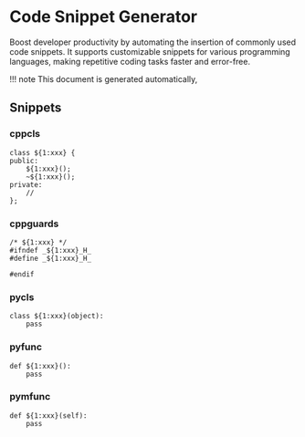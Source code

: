 # Code Snippet Generator
Boost developer productivity by automating the insertion of commonly used code snippets. 
It supports customizable snippets for various programming languages, making repetitive coding tasks faster and error-free.

!!! note
    This document is generated automatically,

	
## Snippets


### cppcls
```
class ${1:xxx} {
public:
    ${1:xxx}();
    ~${1:xxx}();
private:
    //
};
```


### cppguards
```
/* ${1:xxx} */
#ifndef _${1:xxx}_H_
#define _${1:xxx}_H_

#endif
```


### pycls
```
class ${1:xxx}(object):
    pass
```


### pyfunc
```
def ${1:xxx}():
    pass
```


### pymfunc
```
def ${1:xxx}(self):
    pass
```


